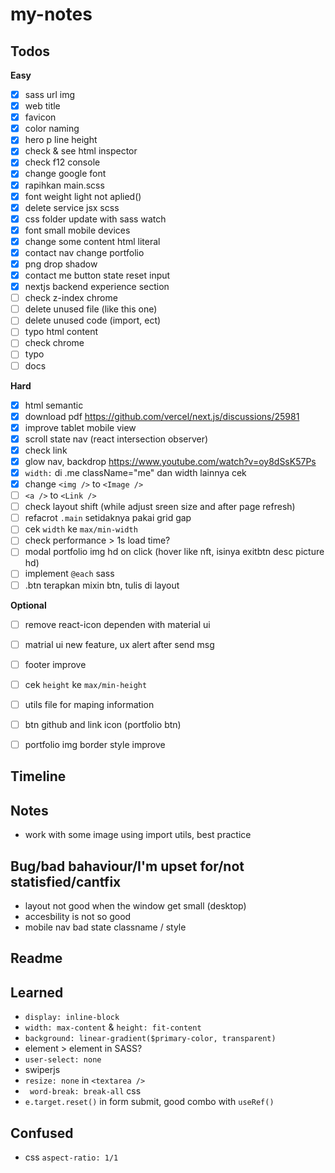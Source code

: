 # my-notes

## Todos
**Easy**
- [x] sass url img
- [x] web title
- [x] favicon
- [x] color naming
- [x] hero p line height
- [x] check & see html inspector
- [x] check f12 console
- [x] change google font
- [x] rapihkan main.scss
- [x] font weight light not aplied()
- [x] delete service jsx scss
- [x] css folder update with sass watch
- [x] font small mobile devices
- [x] change some content html literal
- [x] contact nav change portfolio
- [x] png drop shadow
- [x] contact me button state reset input
- [x] nextjs backend experience section  
- [ ] check z-index chrome
- [ ] delete unused file (like this one)
- [ ] delete unused code (import, ect)
- [ ] typo html content
- [ ] check chrome
- [ ] typo
- [ ] docs

**Hard**
- [x] html semantic
- [x] download pdf https://github.com/vercel/next.js/discussions/25981
- [x] improve tablet mobile view
- [x] scroll state nav (react intersection observer)
- [x] check link
- [x] glow nav, backdrop https://www.youtube.com/watch?v=oy8dSsK57Ps
- [x] `width:` di .me className="me" dan width lainnya cek
- [x] change `<img />` to `<Image />`
- [ ] `<a />` to `<Link />`
- [ ] check layout shift (while adjust sreen size and after page refresh)
- [ ] refacrot `.main` setidaknya pakai grid gap
- [ ] cek `width` ke `max/min-width`
- [ ] check performance > 1s load time? 
- [ ] modal portfolio img hd on click (hover like nft, isinya exitbtn desc picture hd)
- [ ] implement `@each` sass
- [ ] .btn terapkan mixin btn, tulis di layout

**Optional**
- [ ] remove react-icon dependen with material ui
- [ ] matrial ui new feature, ux alert after send msg
- [ ] footer improve
- [ ] cek `height` ke `max/min-height`
- [ ] utils file for maping information
- [ ] btn github and link icon (portfolio btn)
- [ ] portfolio img border style improve


## Timeline

## Notes
- work with some image using import utils, best practice

## Bug/bad bahaviour/I'm upset for/not statisfied/cantfix
- layout not good when the window get small (desktop)
- accesbility is not so good
- mobile nav bad state classname / style

## Readme

## Learned
- `display: inline-block`
- `width: max-content` & `height: fit-content`
- `background: linear-gradient($primary-color, transparent)`
- element > element in SASS?
- `user-select: none`
- swiperjs
-  `resize: none` in `<textarea />`
-  ` word-break: break-all` css
-  `e.target.reset()` in form submit, good combo with `useRef()`

## Confused
- css `aspect-ratio: 1/1`

